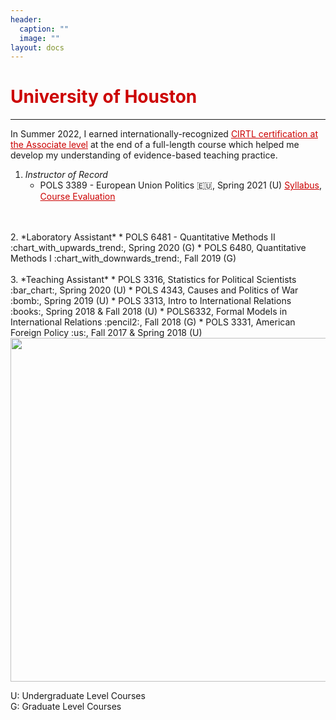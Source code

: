 ```yaml
---
header:
  caption: ""
  image: ""
layout: docs
---
```



<h1 style="color:#cc0000;">University of Houston</h1>
<hr />


In Summer 2022, I earned internationally-recognized <a href="/files/cirtl_associate.pdf" style="color: #cc0000">CIRTL certification at the Associate level</a> at the end of a full-length course which helped me develop my understanding of evidence-based teaching practice. 
 
1. *Instructor of Record*
    * POLS 3389 - European Union Politics :eu:, Spring 2021 (U) <a href="/files/POLS3389_Syllabus.pdf" style="color: #cc0000">Syllabus</a>, <a href="/files/EUevaluation.pdf" style="color: #cc0000">Course Evaluation</a> 
<br/>
<br/>
2. *Laboratory Assistant*
    * POLS 6481 - Quantitative Methods II :chart_with_upwards_trend:, Spring 2020 (G) 
    * POLS 6480, Quantitative Methods I :chart_with_downwards_trend:, Fall 2019 (G)
<br/>
<br/>   
3. *Teaching Assistant*  
    * POLS 3316, Statistics for Political Scientists :bar_chart:, Spring 2020 (U)
    * POLS 4343, Causes and Politics of War :bomb:, Spring 2019 (U)
    * POLS 3313, Intro to International Relations :books:, Spring 2018 & Fall 2018 (U)
    * POLS6332, Formal Models in International Relations :pencil2:, Fall 2018 (G)
    * POLS 3331, American Foreign Policy :us:, Fall 2017 & Spring 2018 (U)
    

<img src="../../img/pic1.jpg" alt="" style="width:550px;height:550px;">

U: Undergraduate Level Courses\
G: Graduate Level Courses
